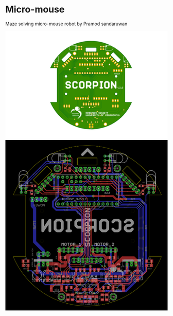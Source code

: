 # Micro-mouse
Maze solving micro-mouse robot by Pramod sandaruwan

<img src="./media/pcb.png"/> 
<img src="./media/layout.png"/>

